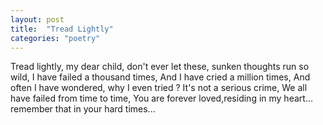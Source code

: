 ```yaml
---
layout: post
title:  "Tread Lightly"
categories: "poetry"
---
```


Tread lightly, my dear child,
don't ever let these, sunken thoughts run so wild,
I have failed a thousand times,
And I have cried a million times,
And often I have wondered, why I even tried ?
It's not a serious crime,
We all have failed from time to time,
You are forever loved,residing in my heart... remember that in your hard times...